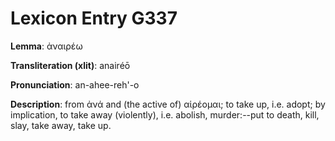 # Lexicon Entry G337

**Lemma**: ἀναιρέω

**Transliteration (xlit)**: anairéō

**Pronunciation**: an-ahee-reh'-o

**Description**:
from ἀνά and (the active of) αἱρέομαι; to take up, i.e. adopt; by implication, to take away (violently), i.e. abolish, murder:--put to death, kill, slay, take away, take up.
